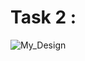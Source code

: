 # Task 2 :



![My_Design](https://github.com/hagerkhaledabdelmonem/Flutter/assets/92521186/24124b49-5606-409b-a28b-296cd223597d)
